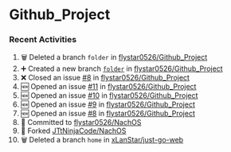 # Github_Project

### Recent Activities
<!--START_SECTION:activity-->
1. 🗑️ Deleted a branch `folder` in [flystar0526/Github_Project](https://github.com/flystar0526/Github_Project)
2. ➕ Created a new branch [`folder`](https://github.com/flystar0526/Github_Project/tree/folder) in [flystar0526/Github_Project](https://github.com/flystar0526/Github_Project)
3. ❌ Closed an issue [#8](https://github.com/flystar0526/Github_Project/issues/8) in [flystar0526/Github_Project](https://github.com/flystar0526/Github_Project)
4. 🆕 Opened an issue [#11](https://github.com/flystar0526/Github_Project/issues/11) in [flystar0526/Github_Project](https://github.com/flystar0526/Github_Project)
5. 🆕 Opened an issue [#10](https://github.com/flystar0526/Github_Project/issues/10) in [flystar0526/Github_Project](https://github.com/flystar0526/Github_Project)
6. 🆕 Opened an issue [#9](https://github.com/flystar0526/Github_Project/issues/9) in [flystar0526/Github_Project](https://github.com/flystar0526/Github_Project)
7. 🆕 Opened an issue [#8](https://github.com/flystar0526/Github_Project/issues/8) in [flystar0526/Github_Project](https://github.com/flystar0526/Github_Project)
8. 📝 Committed to [flystar0526/NachOS](https://github.com/flystar0526/NachOS/commit/eace62b64ee8b9cfc189b00ef123797b313b693f)
9. 🍴 Forked [JTtNinjaCode/NachOS](https://github.com/JTtNinjaCode/NachOS)
10. 🗑️ Deleted a branch `home` in [xLanStar/just-go-web](https://github.com/xLanStar/just-go-web)
<!--END_SECTION:activity-->
